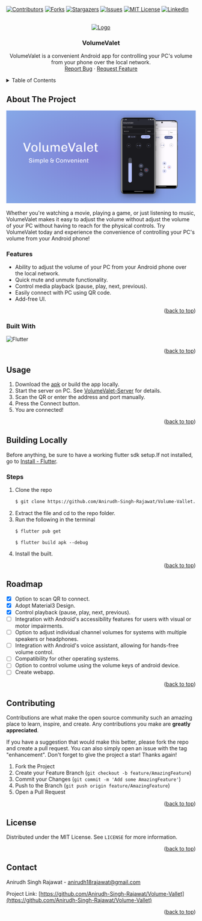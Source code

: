 <a  name="readme-top"></a>


<!-- PROJECT SHIELDS -->
[![Contributors][contributors-shield]][contributors-url]
[![Forks][forks-shield]][forks-url]
[![Stargazers][stars-shield]][stars-url]
[![Issues][issues-shield]][issues-url]
[![MIT License][license-shield]][license-url]
[![LinkedIn][linkedin-shield]][linkedin-url]


<!-- PROJECT LOGO -->
<br />
<div  align="center">
<a  href="https://github.com/Anirudh-Singh-Rajawat/Volume-Vallet">
<img  src="images/code.ico"  alt="Logo"  width="80"  height="80">
</a>
<h3  align="center">VolumeValet</h3>
<p  align="center">
VolumeValet is a convenient Android app for controlling your PC's volume from your phone over the local network.
<br />
<a  href="https://github.com/Anirudh-Singh-Rajawat/Volume-Vallet/issues">Report Bug</a> · 
<a  href="https://github.com/Anirudh-Singh-Rajawat/Volume-Vallet/issues">Request Feature</a>
</p>
</div>

  

  

<!-- TABLE OF CONTENTS -->
<details>
<summary>Table of Contents</summary>
<ol>
<li>
<a  href="#about-the-project">About The Project</a>
<ul>
<li><a  href="#built-with">Built With</a></li>
</ul>
</li>
<li><a  href="#usage">Usage</a></li>
<li>
<a  href="#building-locally">Building Locally/a>
<ul>
<li><a  href="#steps">Steps</a></li>
</ul>
</li>
<li><a  href="#roadmap">Roadmap</a></li>
<li><a  href="#contributing">Contributing</a></li>
<li><a  href="#license">License</a></li>
<li><a  href="#contact">Contact</a></li>
</ol>
</details>



<!-- ABOUT THE PROJECT -->
## About The Project
[![Product Name Screen Shot][product-screenshot]](https://github.com/Anirudh-Singh-Rajawat/Volume-Vallet)
  

Whether you're watching a movie, playing a game, or just listening to music, VolumeValet makes it easy to adjust the volume without adjust the volume of your PC without having to reach for the physical controls. Try VolumeValet today and experience the convenience of controlling your PC's volume from your Android phone!

### Features
* Ability to adjust the volume of your PC from your Android phone over the local network.
* Quick mute and unmute functionality.
* Control media playback (pause, play, next, previous).
* Easily connect with PC using QR code.
* Add-free UI.  

<p  align="right">(<a  href="#readme-top">back to top</a>)</p>
  

### Built With 
![Flutter](https://img.shields.io/badge/Flutter-%2302569B.svg?style=for-the-badge&logo=Flutter&logoColor=white)

<p  align="right">(<a  href="#readme-top">back to top</a>)</p>

  
<!-- USAGE EXAMPLES -->
## Usage
  1. Download the [apk](https://github.com/Anirudh-Singh-Rajawat/Volume-Vallet/releases) or build the app locally.
  2. Start the server on PC. See [VolumeValet-Server](https://github.com/Anirudh-Singh-Rajawat/Volume-Vallet-Server) for details.
  3. Scan the QR or enter the address and port manually.
  4. Press the Connect button.
  5. You are connected!

<p  align="right">(<a  href="#readme-top">back to top</a>)</p>


<!-- GETTING STARTED -->
## Building Locally
Before anything, be sure to have a working flutter sdk setup.If not installed, go to [Install - Flutter](https://docs.flutter.dev/get-started/install).


### Steps
1. Clone the repo  
    ```sh
    $ git clone https://github.com/Anirudh-Singh-Rajawat/Volume-Vallet.git
    ```
2. Extract the file and cd to the repo folder.
3. Run the following in the terminal
    ```
    $ flutter pub get
    ```
    ```
    $ flutter build apk --debug
    ```
4. Install the built.

<p  align="right">(<a  href="#readme-top">back to top</a>)</p>  


<!-- ROADMAP -->
## Roadmap  
- [x] Option to scan QR to connect.
- [x] Adopt Material3 Design.
- [x] Control playback (pause, play, next, previous).
- [ ] Integration with Android's accessibility features for users with visual or motor impairments.
- [ ] Option to adjust individual channel volumes for systems with multiple speakers or headphones.
- [ ] Integration with Android's voice assistant, allowing for hands-free volume control.
- [ ] Compatibility for other operating systems.
- [ ] Option to control volume using the volume keys of android device.
- [ ] Create webapp.

<p  align="right">(<a  href="#readme-top">back to top</a>)</p>


<!-- CONTRIBUTING -->
## Contributing 

Contributions are what make the open source community such an amazing place to learn, inspire, and create. Any contributions you make are **greatly appreciated**.

If you have a suggestion that would make this better, please fork the repo and create a pull request. You can also simply open an issue with the tag "enhancement".
Don't forget to give the project a star! Thanks again!  


1. Fork the Project 
2. Create your Feature Branch (`git checkout -b feature/AmazingFeature`)  
3. Commit your Changes (`git commit -m 'Add some AmazingFeature'`)  
4. Push to the Branch (`git push origin feature/AmazingFeature`)  
5. Open a Pull Request
  

<p  align="right">(<a  href="#readme-top">back to top</a>)</p>

  

  

<!-- LICENSE -->

  

## License

Distributed under the MIT License. See `LICENSE` for more information.

<p  align="right">(<a  href="#readme-top">back to top</a>)</p>

<!-- CONTACT -->
## Contact

Anirudh Singh Rajawat - anirudh18rajawat@gmail.com

Project Link: [https://github.com/Anirudh-Singh-Rajawat/Volume-Vallet](https://github.com/Anirudh-Singh-Rajawat/Volume-Vallet)

<p  align="right">(<a  href="#readme-top">back to top</a>)</p>  

<!-- ACKNOWLEDGMENTS -->
  

<!-- MARKDOWN LINKS & IMAGES -->
[contributors-shield]: https://img.shields.io/github/contributors/Anirudh-Singh-Rajawat/VolumeValet.svg?style=for-the-badge
[contributors-url]: https://github.com/Anirudh-Singh-Rajawat/Volume-Vallet/graphs/contributors
[forks-shield]: https://img.shields.io/github/forks/Anirudh-Singh-Rajawat/VolumeValet.svg?style=for-the-badge
[forks-url]: https://github.com/Anirudh-Singh-Rajawat/Volume-Vallet/network/members
[stars-shield]: https://img.shields.io/github/stars/Anirudh-Singh-Rajawat/VolumeValet.svg?style=for-the-badge
[stars-url]: https://github.com/Anirudh-Singh-Rajawat/Volume-Vallet/stargazers
[issues-shield]: https://img.shields.io/github/issues/Anirudh-Singh-Rajawat/VolumeValet.svg?style=for-the-badge
[issues-url]: https://github.com/Anirudh-Singh-Rajawat/Volume-Vallet/issues
[license-shield]: https://img.shields.io/github/license/Anirudh-Singh-Rajawat/VolumeValet.svg?style=for-the-badge
[license-url]: https://github.com/Anirudh-Singh-Rajawat/Volume-Vallet/blob/master/LICENSE.txt
[linkedin-shield]: https://img.shields.io/badge/-LinkedIn-black.svg?style=for-the-badge&logo=linkedin&colorB=555
[linkedin-url]: https://www.linkedin.com/in/Anirudh-Singh-Rajawat/
[product-screenshot]: images/screenshot.png
[product-logo]: images/code.ico
[Flutter]: https://img.shields.io/badge/Flutter-%2302569B.svg?style=for-the-badge&logo=Flutter&logoColor=white